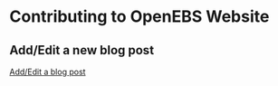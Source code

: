 # Contributing to OpenEBS Website

## Add/Edit a new blog post
[Add/Edit a blog post](CONTRIBUTION_GUIDELINES/ADD_NEW_BLOG.md)